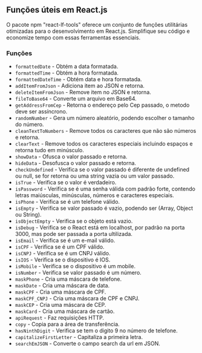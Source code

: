 ## Funções úteis em React.js
O pacote npm "react-lf-tools" oferece um conjunto de funções utilitárias otimizadas para o desenvolvimento em React.js. Simplifique seu código e economize tempo com essas ferramentas essenciais.

### Funções

-   `formattedDate` - Obtém a data formatada.
-   `formattedTime` - Obtém a hora formatada.
-   `formattedDateTime` - Obtém data e hora formatada.
-   `addItemFromJson` - Adiciona item ao JSON e retorna.
-   `deleteItemFromJson` - Remove item no JSON e retorna.
-   `fileToBase64` - Converte um arquivo em Base64.
-   `getAddressFromCep` - Retorna o endereço pelo Cep passado, o metodo deve ser assíncrono.
-   `randomNumber` - Gera um número aleatório, podendo escolher o tamanho do número.
-   `cleanTextToNumbers` - Remove todos os caracteres que não são números e retorna.
-   `clearText` - Remove todos os caracteres especiais incluindo espaços e retorna tudo em minúsculo.
-   `showData` - Ofusca o valor passado e retorna.
-   `hideData` - Desofusca o valor passado e retorna.
-   `checkUndefined` - Verifica se o valor passado é diferente de undefined ou null, se for retorna ou uma string vazia ou um valor passado.
-   `isTrue` - Verifica se o valor é verdadeiro.
-   `isPassword` - Verifica se é uma senha válida com padrão forte, contendo letras maiúsculas, minúsculas, números e caracteres especiais.
-   `isPhone` - Verifica se é um telefone válido.
-   `isEmpty` - Verifica se valor passado é vazio, podendo ser (Array, Object ou String).
-   `isObjectEmpty` - Verifica se o objeto está vazio.
-   `isDebug` - Verifica se o React está em localhost, por padrão na porta 3000, mas pode ser passada a porta ultilizada.
-   `isEmail` - Verifica se é um e-mail válido.
-   `isCPF` - Verifica se é um CPF válido.
-   `isCNPJ` - Verifica se é um CNPJ válido.
-   `isIOS` - Verifica se o dispositivo é IOS.
-   `isMobile` - Verifica se o dispositivo é um mobile.
-   `isNumber` - Verifica se valor passado é um número.
-   `maskPhone` - Cria uma máscara de telefone.
-   `maskDate` - Cria uma máscara de data.
-   `maskCPF` - Cria uma máscara de CPF.
-   `maskCPF_CNPJ` - Cria uma máscara de CPF e CNPJ.
-   `maskCEP` - Cria uma máscara de CEP.
-   `maskCard` - Cria uma máscara de cartão.
-   `apiRequest` - Faz requisições HTTP.
-   `copy` - Copia para a área de transferência.
-   `hasNinthDigit` - Verifica se tem o digito 9 no número de telefone.
-   `capitalizeFirstLetter` - Capitaliza a primeira letra.
-   `searchEmJSON` - Converte o campo search da url em JSON.
